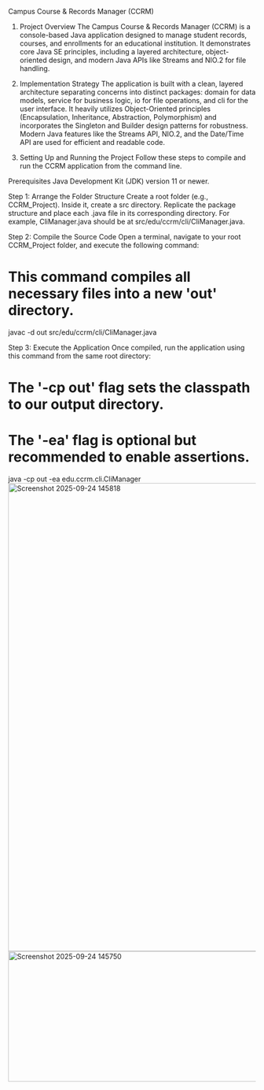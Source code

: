 Campus Course & Records Manager (CCRM)
1. Project Overview
The Campus Course & Records Manager (CCRM) is a console-based Java application designed to manage student records, courses, and enrollments for an educational institution. It demonstrates core Java SE principles, including a layered architecture, object-oriented design, and modern Java APIs like Streams and NIO.2 for file handling.

2. Implementation Strategy
The application is built with a clean, layered architecture separating concerns into distinct packages: domain for data models, service for business logic, io for file operations, and cli for the user interface. It heavily utilizes Object-Oriented principles (Encapsulation, Inheritance, Abstraction, Polymorphism) and incorporates the Singleton and Builder design patterns for robustness. Modern Java features like the Streams API, NIO.2, and the Date/Time API are used for efficient and readable code.

3. Setting Up and Running the Project
Follow these steps to compile and run the CCRM application from the command line.

Prerequisites
Java Development Kit (JDK) version 11 or newer.

Step 1: Arrange the Folder Structure
Create a root folder (e.g., CCRM_Project). Inside it, create a src directory. Replicate the package structure and place each .java file in its corresponding directory. For example, CliManager.java should be at src/edu/ccrm/cli/CliManager.java.

Step 2: Compile the Source Code
Open a terminal, navigate to your root CCRM_Project folder, and execute the following command:

# This command compiles all necessary files into a new 'out' directory.
javac -d out src/edu/ccrm/cli/CliManager.java

Step 3: Execute the Application
Once compiled, run the application using this command from the same root directory:

# The '-cp out' flag sets the classpath to our output directory.
# The '-ea' flag is optional but recommended to enable assertions.
java -cp out -ea edu.ccrm.cli.CliManager
<img width="1844" height="951" alt="Screenshot 2025-09-24 145818" src="https://github.com/user-attachments/assets/60c95da4-aeb5-4233-8e96-a661d4d78802" />
<img width="621" height="265" alt="Screenshot 2025-09-24 145750" src="https://github.com/user-attachments/assets/32d0b4da-d5a7-4209-9725-41b1908b42d5" />

